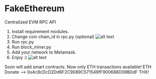 # FakeEthereum
Centralized EVM RPC API

1. Install requirement modules.
2. Change coin chain_id in rpc.py (optional)
![alt text](https://i.imgur.com/H4ZQymC.png)
3. Run rpc.py
4. Run block_miner.py
5. Add your network to Metamask.
6. Enjoy :)
![alt text](https://i.imgur.com/LUCtFE1.png)

Soon will add smart contracts. Now only ETH transactions available!
ETH Donate --> 0x4c8cDcD2Dd6F2C9089C571549fF900688D09B0dF
THX!
